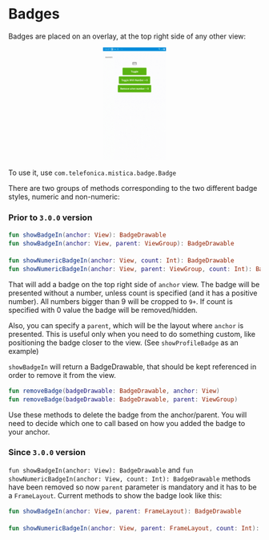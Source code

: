 # Badges

Badges are placed on an overlay, at the top right side of any other view:

<p align="center">
    <img width="25%" src="../../../../../../../../doc/images/badges/badges.gif">
</p>

To use it, use `com.telefonica.mistica.badge.Badge`

There are two groups of methods corresponding to the two different badge styles, numeric and non-numeric:

### Prior to `3.0.0` version
```kotlin
fun showBadgeIn(anchor: View): BadgeDrawable
fun showBadgeIn(anchor: View, parent: ViewGroup): BadgeDrawable

fun showNumericBadgeIn(anchor: View, count: Int): BadgeDrawable
fun showNumericBadgeIn(anchor: View, parent: ViewGroup, count: Int): BadgeDrawable
```
That will add a badge on the top right side of `anchor` view. The badge will be presented without a number, unless count is specified (and it has a positive number). All numbers bigger than 9 will be cropped to `9+`. If count is specified with 0 value the badge will be removed/hidden. 

Also, you can specify a `parent`, which will be the layout where `anchor` is presented. This is useful only when you need to do something custom, like positioning the badge closer to the view. (See `showProfileBadge` as an example)

`showBadgeIn` will return a BadgeDrawable, that should be kept referenced in order to remove it from the view.

```kotlin
fun removeBadge(badgeDrawable: BadgeDrawable, anchor: View)
fun removeBadge(badgeDrawable: BadgeDrawable, parent: ViewGroup)
```
Use these methods to delete the badge from the anchor/parent. You will need to decide which one to call based on how you added the badge to your anchor.

### Since `3.0.0` version

`fun showBadgeIn(anchor: View): BadgeDrawable` and `fun showNumericBadgeIn(anchor: View, count: Int): BadgeDrawable` methods have been removed so now `parent` parameter is mandatory and it has to be a `FrameLayout`. Current methods to show the badge look like this:

```kotlin
fun showBadgeIn(anchor: View, parent: FrameLayout): BadgeDrawable

fun showNumericBadgeIn(anchor: View, parent: FrameLayout, count: Int): BadgeDrawable
```
